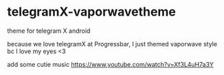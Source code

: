 # telegramX-vaporwavetheme
theme for telegram X android

because we love telegramX at Progressbar, I just themed vaporwave style bc I love my eyes <3

add some cutie music https://www.youtube.com/watch?v=Xf3L4uH7a3Y
